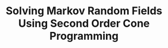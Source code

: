 ---
title: "Solving Markov Random Fields Using Second Order Cone Programming"
year: 2006
pdf_url: ""
category: "vision"
author_list: "M Pawan Kumar, Philip H.S. Torr, Andrew Zisserman"
grant: "NULL"
pub_in: "In Proceedings IEEE Conference of Computer Vision and Pattern Recognition"
---